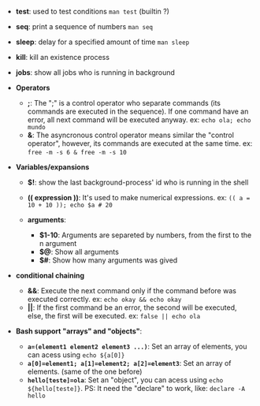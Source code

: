 * **test**: used to test conditions `man test` (builtin ?)
* **seq**: print a sequence of numbers `man seq`
* **sleep**: delay for a specified amount of time `man sleep`
* **kill**: kill an existence process
* **jobs**: show all jobs who is running in background

* **Operators**
    * **;**: The ";" is a control operator who separate commands (its commands are executed in the sequence). If one command have an error, all next command will be executed anyway. ex: `echo ola; echo mundo`
    * **&**: The asyncronous control operator means similar the "control operator", however, its commands are executed at the same time. ex: `free -m -s 6 & free -m -s 10`

* **Variables/expansions**
    * **$!**: show the last background-process' id who is running in the shell

    * **(( expression ))**: It's used to make numerical expressions. ex: `(( a = 10 + 10 )); echo $a # 20` 

    * **arguments**: 
        * **$1-10**: Arguments are separeted by numbers, from the first to the n argument
        * **$@**: Show all arguments
        * **$#**: Show how many arguments was gived

* **conditional chaining**
    * **&&**: Execute the next command only if the command before was executed correctly. ex: `echo okay && echo okay`
    * **||**: If the first command be an error, the second will be executed, else, the first will be executed. ex: `false || echo ola`



* **Bash support "arrays" and "objects"**:
    *   **`a=(element1 element2 element3 ...)`**: Set an array of elements, you can acess using `echo ${a[0]}`
    *   **`a[0]=element1; a[1]=element2; a[2]=element3`**: Set an array of elements. (same of the one before)
    *   **`hello[teste]=ola`**: Set an "object", you can acess using `echo ${hello[teste]}`. PS: It need the "declare" to work, like: `declare -A hello`


